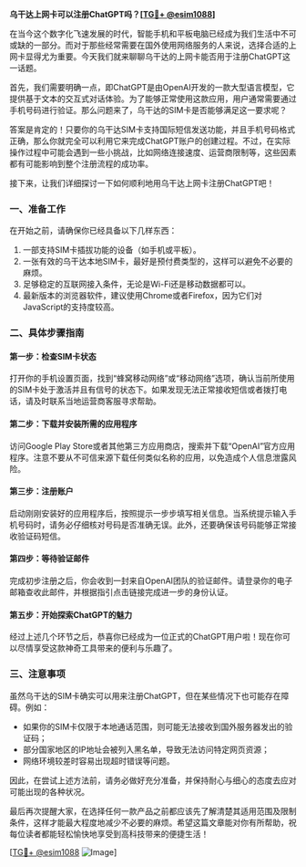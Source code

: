 **乌干达上网卡可以注册ChatGPT吗？[[TG💪+ @esim1088](https://t.me/s/esim1088)]**

在当今这个数字化飞速发展的时代，智能手机和平板电脑已经成为我们生活中不可或缺的一部分。而对于那些经常需要在国外使用网络服务的人来说，选择合适的上网卡显得尤为重要。今天我们就来聊聊乌干达的上网卡能否用于注册ChatGPT这一话题。

首先，我们需要明确一点，即ChatGPT是由OpenAI开发的一款大型语言模型，它提供基于文本的交互式对话体验。为了能够正常使用这款应用，用户通常需要通过手机号码进行验证。那么问题来了，乌干达的SIM卡是否能够满足这一要求呢？

答案是肯定的！只要你的乌干达SIM卡支持国际短信发送功能，并且手机号码格式正确，那么你就完全可以利用它来完成ChatGPT账户的创建过程。不过，在实际操作过程中可能会遇到一些小挑战，比如网络连接速度、运营商限制等，这些因素都有可能影响到整个注册流程的成功率。

接下来，让我们详细探讨一下如何顺利地用乌干达上网卡注册ChatGPT吧！

### 一、准备工作

在开始之前，请确保你已经具备以下几样东西：
1. 一部支持SIM卡插拔功能的设备（如手机或平板）。
2. 一张有效的乌干达本地SIM卡，最好是预付费类型的，这样可以避免不必要的麻烦。
3. 足够稳定的互联网接入条件，无论是Wi-Fi还是移动数据都可以。
4. 最新版本的浏览器软件，建议使用Chrome或者Firefox，因为它们对JavaScript的支持度较高。

### 二、具体步骤指南

#### 第一步：检查SIM卡状态
打开你的手机设置页面，找到“蜂窝移动网络”或“移动网络”选项，确认当前所使用的SIM卡处于激活并且有信号的状态下。如果发现无法正常接收短信或者拨打电话，请及时联系当地运营商客服寻求帮助。

#### 第二步：下载并安装所需的应用程序
访问Google Play Store或者其他第三方应用商店，搜索并下载“OpenAI”官方应用程序。注意不要从不可信来源下载任何类似名称的应用，以免造成个人信息泄露风险。

#### 第三步：注册账户
启动刚刚安装好的应用程序后，按照提示一步步填写相关信息。当系统提示输入手机号码时，请务必仔细核对号码是否准确无误。此外，还要确保该号码能够正常接收验证码短信。

#### 第四步：等待验证邮件
完成初步注册之后，你会收到一封来自OpenAI团队的验证邮件。请登录你的电子邮箱查收此邮件，并根据指引点击链接完成进一步的身份认证。

#### 第五步：开始探索ChatGPT的魅力
经过上述几个环节之后，恭喜你已经成为一位正式的ChatGPT用户啦！现在你可以尽情享受这款神奇工具带来的便利与乐趣了。

### 三、注意事项

虽然乌干达的SIM卡确实可以用来注册ChatGPT，但在某些情况下也可能存在障碍。例如：
- 如果你的SIM卡仅限于本地通话范围，则可能无法接收到国外服务器发出的验证码；
- 部分国家地区的IP地址会被列入黑名单，导致无法访问特定网页资源；
- 网络环境较差时容易出现超时错误等问题。

因此，在尝试上述方法前，请务必做好充分准备，并保持耐心与细心的态度去应对可能出现的各种状况。

最后再次提醒大家，在选择任何一款产品之前都应该先了解清楚其适用范围及限制条件，这样才能最大程度地减少不必要的麻烦。希望这篇文章能对你有所帮助，祝每位读者都能轻松愉快地享受到高科技带来的便捷生活！

[[TG💪+ @esim1088](https://t.me/s/esim1088) ![Image](https://i.postimg.cc/4NQfJmqS/Snipaste-2025-05-13-00-14-12.png)]